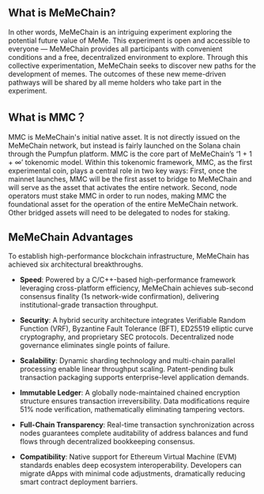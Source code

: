 ## What is MeMeChain?
In other words, MeMeChain is an intriguing experiment exploring the potential future value of MeMe. This experiment is open and accessible to everyone — MeMeChain provides all participants with convenient conditions and a free, decentralized environment to explore. Through this collective experimentation, MeMeChain seeks to discover new paths for the development of memes. The outcomes of these new meme-driven pathways will be shared by all meme holders who take part in the experiment.

## What is MMC？
MMC is MeMeChain's initial native asset. It is not directly issued on the MeMeChain network, but instead is fairly launched on the Solana chain through the Pumpfun platform.
MMC is the core part of MeMeChain’s ‘1 + 1 + ∞’ tokenomic model. Within this tokenomic framework, MMC, as the first experimental coin, plays a central role in two key ways:
First, once the mainnet launches, MMC will be the first asset to bridge to MeMeChain and will serve as the asset that activates the entire network.
Second, node operators must stake MMC in order to run nodes, making MMC the
foundational asset for the operation of the entire MeMeChain network. Other bridged assets will need to be delegated to nodes for staking.

## MeMeChain Advantages
To establish high-performance blockchain infrastructure, MeMeChain has achieved six architectural breakthroughs.

*   **Speed**: Powered by a C/C++-based high-performance framework leveraging cross-platform efficiency, MeMeChain achieves sub-second consensus finality (1s network-wide confirmation), delivering institutional-grade transaction throughput.

*   **Security**: A hybrid security architecture integrates Verifiable Random Function (VRF), Byzantine Fault Tolerance (BFT), ED25519 elliptic curve cryptography, and proprietary SEC protocols. Decentralized node governance eliminates single points of failure.

*   **Scalability**: Dynamic sharding technology and multi-chain parallel processing enable linear throughput scaling. Patent-pending bulk transaction packaging supports enterprise-level application demands.

*   **Immutable Ledger**: A globally node-maintained chained encryption structure ensures transaction irreversibility. Data modifications require 51% node verification, mathematically eliminating tampering vectors.

*   **Full-Chain Transparency**: Real-time transaction synchronization across nodes guarantees complete auditability of address balances and fund flows through decentralized bookkeeping consensus.

*   **Compatibility**: Native support for Ethereum Virtual Machine (EVM) standards enables deep ecosystem interoperability. Developers can migrate dApps with minimal code adjustments, dramatically reducing smart contract deployment barriers.

